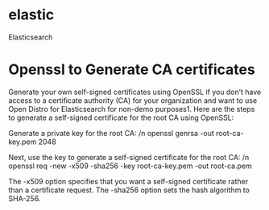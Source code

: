 # elastic
Elasticsearch

# Openssl to Generate CA certificates
Generate your own self-signed certificates using OpenSSL if you don’t have access to a certificate authority (CA) for your organization and want to use Open Distro for Elasticsearch for non-demo purposes1. Here are the steps to generate a self-signed certificate for the root CA using OpenSSL:

Generate a private key for the root CA: /n
  openssl genrsa -out root-ca-key.pem 2048  
  
Next, use the key to generate a self-signed certificate for the root CA: /n
  openssl req -new -x509 -sha256 -key root-ca-key.pem -out root-ca.pem
  
The -x509 option specifies that you want a self-signed certificate rather than a certificate request. The -sha256 option sets the hash algorithm to SHA-256.
